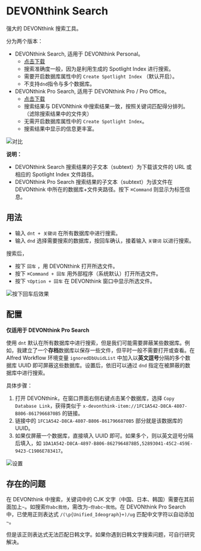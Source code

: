 # DEVONthink Search

强大的 DEVONthink 搜索工具。

分为两个版本：

- DEVONthink Search, 适用于 DEVONthink Personal。
    - [点击下载]()
    - 搜索准确度一般，因为是利用生成的 Spotlight Index 进行搜索。
    - 需要开启数据库属性中的 `Create Spotlight Index` （默认开启）。
    - 不支持`dnd`指令与多个数据库。
- DEVONthink Pro Search, 适用于 DEVONthink Pro / Pro Office。
    - [点击下载]()
    - 搜索结果与 DEVONthink 中搜索结果一致，按照关键词匹配得分排列。（滤除搜索结果中的文件夹）
    - 无需开启数据库属性中的 `Create Spotlight Index`。
    - 搜索结果中显示的信息更丰富。

![对比](https://user-images.githubusercontent.com/3690653/48790858-3f872c00-ed2b-11e8-8ae6-683ce19cc597.png)

**说明：**

- DEVONthink Search 搜索结果的子文本（subtext）为下载该文件的 URL 或相应的 Spotlight Index 文件路径。
- DEVONthink Pro Search 搜索结果的子文本（subtext）为该文件在 DEVONthink 中所在的数据库+文件夹路径。按下 `⌘Command` 则显示为标签信息。


## 用法

- 输入 `dnt + 关键词` 在所有数据库中进行搜索。
- 输入 `dnd` 选择需要搜索的数据库，按回车确认，接着输入 `关键词` 以进行搜索。

搜索后，

* 按下 `回车` ，用 DEVONthink 打开所选文件。
* 按下 `⌘Command + 回车` 用外部程序（系统默认）打开所选文件。
* 按下 `⌥Option + 回车` 在 DEVONthink 窗口中显示所选文件。

![按下回车后效果](https://user-images.githubusercontent.com/3690653/48790940-73625180-ed2b-11e8-89dc-6bf4f6b9e72a.png)

## 配置

**仅适用于 DEVONthink Pro Search**

使用 `dnt` 默认在所有数据库中进行搜索，但是我们可能需要屏蔽某些数据库。例如，我建立了一个**存档**数据库以保存一些文件，但平时一般不需要打开或查看。在 Alfred Workflow 环境变量 `ignoredDbUuidList` 中加入以**英文逗号**分隔的多个数据库 UUID 即可屏蔽这些数据库。设置后，依旧可以通过 `dnd` 指定在被屏蔽的数据库中进行搜索。

具体步骤：

1. 打开 DEVONthink，在窗口界面右侧右键点击某个数据库，选择 `Copy Database Link`，获得类似于 `x-devonthink-item://1FC1A542-D8CA-4807-B806-8617966870B5` 的链接。
2. 链接中的 `1FC1A542-D8CA-4807-B806-8617966870B5` 部分就是该数据库的 UUID。
3. 如果仅屏蔽一个数据库，直接填入 UUID 即可。如果多个，则以英文逗号分隔后填入，如 `1DA1A542-D8CA-4897-B806-8627964878B5,52893041-45C2-459E-9423-C1986E783417`。

![设置](https://user-images.githubusercontent.com/3690653/48790986-9987f180-ed2b-11e8-8f64-846d96fd26b9.png)

## 存在的问题

在 DEVONthink 中搜索，关键词中的 CJK 文字（中国、日本、韩国）需要在其前面加上`~`。如搜索`你abc我他`，需改为`~你abc~我他`。在 DEVONthink Pro Search 中，已使用正则表达式 `/(\p{Unified_Ideograph}+)/ug` 匹配中文字符以自动添加`~`。

但是该正则表达式无法匹配日韩文字。如果你遇到日韩文字搜索问题，可自行研究解决。